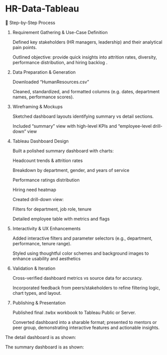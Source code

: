# HR-Data-Tableau

📌 Step-by-Step Process
1. Requirement Gathering & Use-Case Definition

    Defined key stakeholders (HR managers, leadership) and their analytical pain points.

    Outlined objective: provide quick insights into attrition rates, diversity, performance distribution, and hiring backlog .

2. Data Preparation & Generation

   Downloaded “HumanResources.csv” 
   
   Cleaned, standardized, and formatted columns (e.g. dates, department names, performance scores).

3. Wireframing & Mockups

    Sketched dashboard layouts identifying summary vs detail sections.

    Included “summary” view with high-level KPIs and “employee-level drill-down” view 


4. Tableau Dashboard Design

    Built a polished summary dashboard with charts:

      Headcount trends & attrition rates
      
      Breakdown by department, gender, and years of service
      
      Performance ratings distribution
      
      Hiring need heatmap

    Created drill-down view:

      Filters for department, job role, tenure
      
      Detailed employee table with metrics and flags

5. Interactivity & UX Enhancements

    Added interactive filters and parameter selectors (e.g., department, performance, tenure range).

    Styled using thoughtful color schemes and background images to enhance usability and aesthetics 


6. Validation & Iteration

    Cross-verified dashboard metrics vs source data for accuracy.
    
    Incorporated feedback from peers/stakeholders to refine filtering logic, chart types, and layout.

7. Publishing & Presentation

    Published final .twbx workbook to Tableau Public or Server.
    
    Converted dashboard into a sharable format; presented to mentors or peer group, demonstrating interactive features and actionable insights.


The detail dashboard is as shown:

The summary dashboard is as shown:
